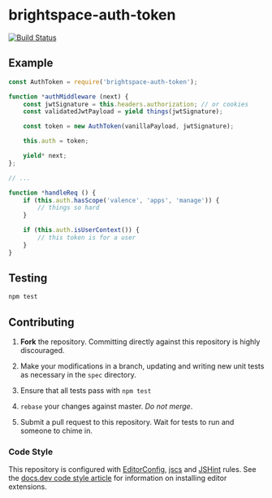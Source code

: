 # brightspace-auth-token
[![Build Status](https://magnum.travis-ci.com/blee-d2l/node-auth-token.svg?token=ayc5reQ1Z16PZREzv2eW&branch=master)](https://magnum.travis-ci.com/blee-d2l/node-auth-token)

## Example

```js
const AuthToken = require('brightspace-auth-token');

function *authMiddleware (next) {
	const jwtSignature = this.headers.authorization; // or cookies
	const validatedJwtPayload = yield things(jwtSignature);

	const token = new AuthToken(vanillaPayload, jwtSignature);

	this.auth = token;

	yield* next;
};

// ...

function *handleReq () {
	if (this.auth.hasScope('valence', 'apps', 'manage')) {
		// things so hard
	}

	if (this.auth.isUserContext()) {
		// this token is for a user
	}
}
```

## Testing

```bash
npm test
```

## Contributing

1. **Fork** the repository. Committing directly against this repository is
   highly discouraged.

2. Make your modifications in a branch, updating and writing new unit tests
   as necessary in the `spec` directory.

3. Ensure that all tests pass with `npm test`

4. `rebase` your changes against master. *Do not merge*.

5. Submit a pull request to this repository. Wait for tests to run and someone
   to chime in.

### Code Style

This repository is configured with [EditorConfig][EditorConfig], [jscs][jscs]
and [JSHint][JSHint] rules. See the [docs.dev code style article][code style]
for information on installing editor extensions.

[EditorConfig]: http://editorconfig.org/
[jscs]: http://jscs.info/
[JSHint]: http://jshint.com/
[code style]: http://docs.dev.d2l/index.php/JavaScript_Code_Style_(Personal_Learning)
